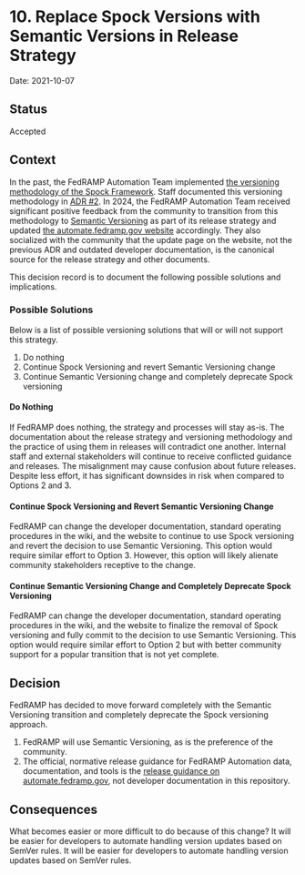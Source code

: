 # 10. Replace Spock Versions with Semantic Versions in Release Strategy

Date: 2021-10-07

## Status

Accepted

## Context

In the past, the FedRAMP Automation Team implemented [the versioning methodology of the Spock Framework](https://spockframework.org/spock/docs/2.0/known_issues.html#_groovy_version_compatibility). Staff documented this versioning methodology in [ADR #2](https://github.com/GSA/fedramp-automation/blob/247f99a0e3a2cfa6b9e78dd7c18836cf008115b2/documents/adr/0002-git-release-version-strategy.md). In 2024, the FedRAMP Automation Team received significant positive feedback from the community to transition from this methodology to [Semantic Versioning](https://semver.org/) as part of its release strategy and updated [the automate.fedramp.gov website](https://automate.fedramp.gov/about/release/) accordingly. They also socialized with the community that the update page on the website, not the previous ADR and outdated developer documentation, is the canonical source for the release strategy and other documents.

This decision record is to document the following possible solutions and implications.

### Possible Solutions

Below is a list of possible versioning solutions that will or will not support this strategy.

1. Do nothing
1. Continue Spock Versioning and revert Semantic Versioning change
1. Continue Semantic Versioning change and completely deprecate Spock versioning

#### Do Nothing

If FedRAMP does nothing, the strategy and processes will stay as-is. The documentation about the release strategy and versioning methodology and the practice of using them in releases will contradict one another. Internal staff and external stakeholders will continue to receive conflicted guidance and releases. The misalignment may cause confusion about future releases. Despite less effort, it has significant downsides in risk when compared to Options 2 and 3.

#### Continue Spock Versioning and Revert Semantic Versioning Change

FedRAMP can change the developer documentation, standard operating procedures in the wiki, and the website to continue to use Spock versioning and revert the decision to use Semantic Versioning. This option would require similar effort to Option 3. However, this option will likely alienate community stakeholders receptive to the change.

#### Continue Semantic Versioning Change and Completely Deprecate Spock Versioning

FedRAMP can change the developer documentation, standard operating procedures in the wiki, and the website to finalize the removal of Spock versioning and fully commit to the decision to use Semantic Versioning. This option would require similar effort to Option 2 but with better community support for a popular transition that is not yet complete.

## Decision

FedRAMP has decided to move forward completely with the Semantic Versioning transition and completely deprecate the Spock versioning approach.

1. FedRAMP will use Semantic Versioning, as is the preference of the community.
2. The official, normative release guidance for FedRAMP Automation data, documentation, and tools is the [release guidance on automate.fedramp.gov](https://automate.fedramp.gov/about/release/), not developer documentation in this repository.

## Consequences

What becomes easier or more difficult to do because of this change?
It will be easier for developers to automate handling version updates based on SemVer rules.
It will be easier for developers to automate handling version updates based on SemVer rules.
